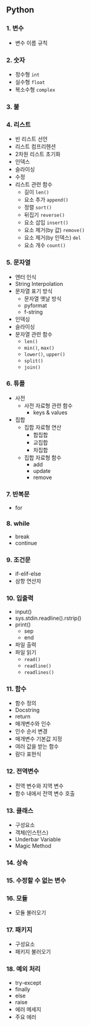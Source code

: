 ## Python

### 1. 변수
   - 변수 이름 규칙
### 2. 숫자
   - 정수형 `int`
   - 실수형 `float`
   - 복소수형 `complex`
### 3. 불
### 4. 리스트
   - 빈 리스트 선언
   - 리스트 컴프리헨션
   - 2차원 리스트 초기화
   - 인덱스
   - 슬라이싱
   - 수정
   - 리스트 관련 함수
      * 길이 `len()`
      * 요소 추가 `append()`
      * 정렬 `sort()`
      * 뒤집기 `reverse()`
      * 요소 삽입 `insert()`
      * 요소 제거(by 값) `remove()`
      * 요소 제거(by 인덱스) `del`
      * 요소 개수 `count()`
### 5. 문자열
   * 엔터 인식
   * String Interpolation
   * 문자열 표기 방식
      * 문자열 옛날 방식
      * pyformat
      * f-string
   * 인덱싱
   * 슬라이싱
   * 문자열 관련 함수
      * `len()`
      * `min()`, `max()`
      * `lower()`, `upper()`
      * `split()`
      * `join()`
### 6. 튜플
   - 사전
      * 사전 자료형 관련 함수
         * keys & values 
   - 집합
      * 집합 자료형 연산
         * 합집합
         * 교집합
         * 차집합
      * 집합 자료형 함수
         * add
         * update
         * remove
    
### 7. 반복문
   - for
### 8. while
   - break
   - continue
    
### 9. 조건문
   - if-elif-else
   - 삼항 연산자
   
### 10. 입출력
   - input()
   - sys.stdin.readline().rstrip()
   - print()
      * sep
      * end
   - 파일 출력
   - 파일 읽기
      * `read()`
      * `readline()`
      * `readlines()`
   
### 11. 함수
   - 함수 정의
   - Docstring
   - return
   - 매개변수와 인수
   - 인수 순서 변경
   - 매개변수 기본값 지정
   - 여러 값을 받는 함수
   - 람다 표현식
   
### 12. 전역변수
   - 전역 변수와 지역 변수
   - 함수 내에서 전역 변수 호출
   
### 13. 클래스
   - 구성요소
   - 객체(인스턴스)
   - Underbar Variable
   - Magic Method
   
### 14. 상속 
### 15. 수정할 수 없는 변수
### 16. 모듈
   - 모듈 불러오기
   
### 17. 패키지 
   - 구성요소
   - 패키지 불러오기

### 18. 예외 처리
   - try-except
   - finally
   - else
   - raise
   - 에러 메세지
   - 주요 에러
